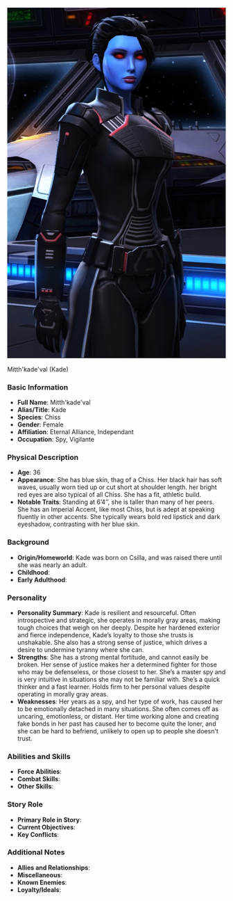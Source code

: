 ![Mitth'kade'val (Kade)](https://github.com/Cronyx2000/memorykeepsakeforswtororother/blob/e154f926b5d6ea67c3e55d16e6f2983f46e2e054/20241024183143_1.jpg?raw=true)

Mitth'kade'val (Kade)

### Basic Information
- **Full Name**: Mitth'kade'val
- **Alias/Title**: Kade
- **Species**: Chiss
- **Gender**: Female
- **Affiliation**: Eternal Alliance, Independant
- **Occupation**: Spy, Vigilante

### Physical Description
- **Age**: 36
- **Appearance**: She has blue skin, thag of a Chiss. Her black hair has soft waves, usually worn tied up or cut short at shoulder length. her bright red eyes are also typical of all Chiss. She has a fit, athletic build.
- **Notable Traits**: Standing at 6’4’’, she is taller than many of her peers. She has an Imperial Accent, like most Chiss, but is adept at speaking fluently in other accents. She typically wears bold red lipstick and dark eyeshadow, contrasting with her blue skin.

### Background
- **Origin/Homeworld**: Kade was born on Csilla, and was raised there until she was nearly an adult.
- **Childhood**: 
- **Early Adulthood**: 

### Personality
- **Personality Summary**: Kade is resilient and resourceful. Often introspective and strategic, she operates in morally gray areas, making tough choices that weigh on her deeply. Despite her hardened exterior and fierce independence, Kade’s loyalty to those she trusts is unshakable. She also has a strong sense of justice, which drives a desire to undermine tyranny where she can.
- **Strengths**: She has a strong mental fortitude, and cannot easily be broken. Her sense of justice makes her a determined fighter for those who may be defenseless, or those closest to her. She’s a master spy and is very intuitive in situations she may not be familiar with. She’s a quick thinker and a fast learner. Holds firm to her personal values despite operating in morally gray areas.
- **Weaknesses**: Her years as a spy, and her type of work, has caused her to be emotionally detached in many situations. She often comes off as uncaring, emotionless, or distant. Her time working alone and creating fake bonds in her past has caused her to become quite the loner, and she can be hard to befriend, unlikely to open up to people she doesn't trust.

### Abilities and Skills
- **Force Abilities**: 
- **Combat Skills**: 
- **Other Skills**: 

### Story Role
- **Primary Role in Story**: 
- **Current Objectives**: 
- **Key Conflicts**: 
  
### Additional Notes
- **Allies and Relationships**: 
- **Miscellaneous**:
- **Known Enemies**: 
- **Loyalty/Ideals**: 



